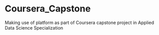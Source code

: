 # Coursera_Capstone
Making use of platform as part of Coursera capstone project in Applied Data Science Specialization

